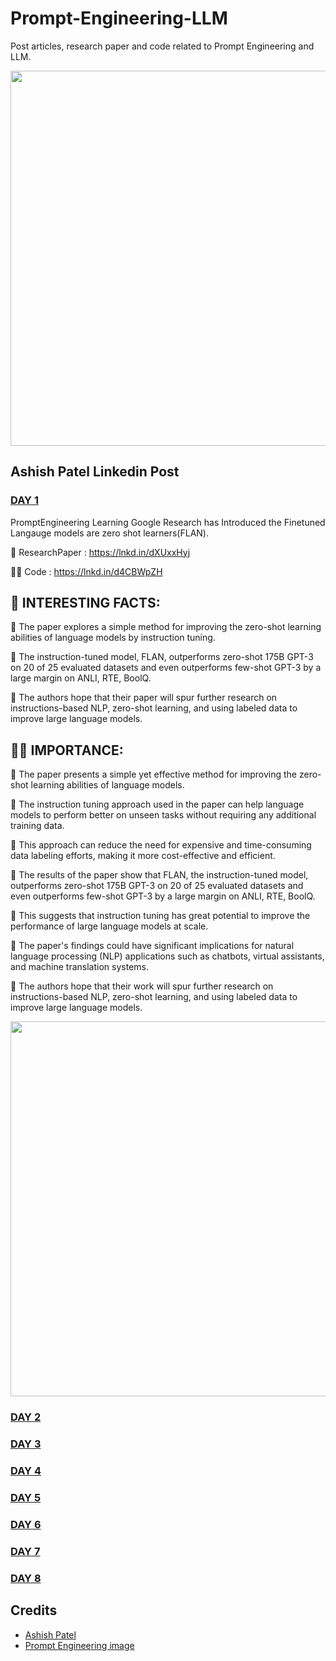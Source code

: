 # Prompt-Engineering-LLM
Post articles, research paper and code related to Prompt Engineering and LLM.

<p align="center"><img width="600" src="https://www.xiaoluboke.com/wp-content/uploads/2023/03/prompt-engineering.jpg">

## Ashish Patel Linkedin Post

### [DAY 1](https://www.linkedin.com/posts/ashishpatel2604_promptengineering-largelanguagemodels-artificialintelligence-activity-7043442871990951937-NebM?utm_source=share&utm_medium=member_desktop)

PromptEngineering Learning Google Research has Introduced the Finetuned Langauge models are zero shot learners(FLAN).

📃 ResearchPaper : https://lnkd.in/dXUxxHyj

🧑‍💻 Code : https://lnkd.in/d4CBWpZH

🚀 INTERESTING FACTS:
------------------------
🔸 The paper explores a simple method for improving the zero-shot learning abilities of language models by instruction tuning.

🔸 The instruction-tuned model, FLAN, outperforms zero-shot 175B GPT-3 on 20 of 25 evaluated datasets and even outperforms few-shot GPT-3 by a large margin on ANLI, RTE, BoolQ.

🔸 The authors hope that their paper will spur further research on instructions-based NLP, zero-shot learning, and using labeled data to improve large language models.

🕵️‍♀️ IMPORTANCE:
------------------------
🔹 The paper presents a simple yet effective method for improving the zero-shot learning abilities of language models.

🔹 The instruction tuning approach used in the paper can help language models to perform better on unseen tasks without requiring any additional training data.

🔹 This approach can reduce the need for expensive and time-consuming data labeling efforts, making it more cost-effective and efficient.

🔹 The results of the paper show that FLAN, the instruction-tuned model, outperforms zero-shot 175B GPT-3 on 20 of 25 evaluated datasets and even outperforms few-shot GPT-3 by a large margin on ANLI, RTE, BoolQ.

🔹 This suggests that instruction tuning has great potential to improve the performance of large language models at scale.

🔹 The paper's findings could have significant implications for natural language processing (NLP) applications such as chatbots, virtual assistants, and machine translation systems.

🔹 The authors hope that their work will spur further research on instructions-based NLP, zero-shot learning, and using labeled data to improve large language models.

<p align="center"><img width="600" src="https://media.licdn.com/dms/image/C4D22AQHCOyK8lPMjtQ/feedshare-shrink_800/0/1679287639984?e=1684368000&v=beta&t=OcB_S7X4hUpbwozJp4rzDnVwBjQ0_h387dfH8Qa6z3g">



### [DAY 2](https://www.linkedin.com/posts/ashishpatel2604_promptengineering-largelanguagemodels-artificialintelligence-activity-7044527071057850368-Wf_I?utm_source=share&utm_medium=member_desktop)

### [DAY 3](https://www.linkedin.com/posts/ashishpatel2604_ai-artificialintelligence-machinelearning-activity-7046347361631055872-vJVW?utm_source=share&utm_medium=member_desktop)

### [DAY 4](https://www.linkedin.com/posts/ashishpatel2604_innovation-artificialintelligence-promptengineering-activity-7046711374248390656-856P?utm_source=share&utm_medium=member_desktop)

### [DAY 5](https://www.linkedin.com/posts/ashishpatel2604_promptengineering-largelanguagemodels-machinelearning-activity-7047431337971990528-Th_D?utm_source=share&utm_medium=member_desktop)

### [DAY 6](https://www.linkedin.com/posts/ashishpatel2604_promptengineering-chatgpt-gpt4-activity-7048880973668659200-vA8Q?utm_source=share&utm_medium=member_desktop)

### [DAY 7](https://www.linkedin.com/posts/ashishpatel2604_16-prompt-techniques-used-in-paper-activity-7049245926938329089-OP2Y?utm_source=share&utm_medium=member_desktop)

### [DAY 8](https://www.linkedin.com/posts/ashishpatel2604_promptengineering-largelanguagemodels-artificialintelligence-activity-7051407644409905152-SfAZ?utm_source=share&utm_medium=member_desktop)



## Credits
- [Ashish Patel](https://github.com/ashishpatel26)
- [Prompt Engineering image](https://www.xiaoluboke.com/wp-content/uploads/2023/03/prompt-engineering.jpg)
